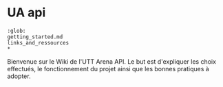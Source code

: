 # UA api

```{toctree}
:glob:
getting_started.md
links_and_ressources
*
```

Bienvenue sur le Wiki de l'UTT Arena API. Le but est d'expliquer les choix effectués, le fonctionnement du projet ainsi que les bonnes pratiques à adopter.
